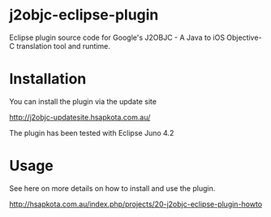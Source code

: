 j2objc-eclipse-plugin
=====================

Eclipse plugin source code for Google's J2OBJC - A Java to iOS Objective-C translation tool and runtime.

Installation
=====================
You can install the plugin via the update site

http://j2objc-updatesite.hsapkota.com.au/

The plugin has been tested with Eclipse Juno 4.2

Usage
=====================
See here on more details on how to install and use the plugin.

http://hsapkota.com.au/index.php/projects/20-j2objc-eclipse-plugin-howto